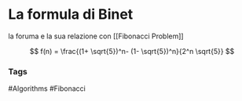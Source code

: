 # La formula di Binet

la foruma e la sua relazione con [[Fibonacci Problem]]

$$ f(n) = \frac{(1+ \sqrt{5})^n- (1- \sqrt{5})^n}{2^n \sqrt{5}} $$


### Tags
#Algorithms 
#Fibonacci 
